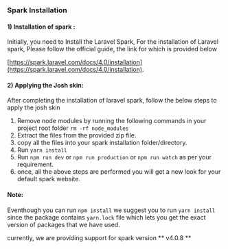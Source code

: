 ### Spark Installation

#### 1\) Installation of spark :

Initially, you need  to Install the Laravel Spark, For the installation of Laravel spark, Please follow the official guide, the link for which is provided below

[https://spark.laravel.com/docs/4.0/installation](https://spark.laravel.com/docs/4.0/installation). 

#### 2\) Applying the Josh skin:

After completing the installation of laravel spark, follow the below steps to apply the josh skin

1. Remove node modules by running the following commands in your project root folder `rm -rf node_modules`
2. Extract the  files from the provided zip file.
3. copy all the files into your spark installation folder/directory.
4. Run `yarn install`
5. Run `npm run dev` or `npm run production` or `npm run watch` as per your requirement.
6. once, all the above steps are performed you will get a new look for your default spark website.

#### Note:

Eventhough you can run `npm install` we suggest  you to run `yarn install` since the package contains `yarn.lock` file which lets you get the exact version of packages that we have used.

currently,  we are providing support for spark version ** v4.0.8 **

